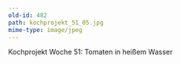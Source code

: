```yaml
---
old-id: 482
path: kochprojekt_51_05.jpg
mime-type: image/jpeg
---
```

Kochprojekt Woche 51:
Tomaten in heißem Wasser
